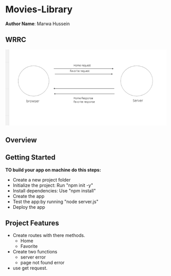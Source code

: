 # Movies-Library

**Author Name**: Marwa Hussein

## WRRC

![WRRC](WRRC.PNG)

## Overview

## Getting Started
<!-- What are the steps that a user must take in order to build this app on their own machine and get it running? -->
**TO build your app on machine do this steps:**

- Create a new project folder
- Initialize the project: Run "npm init -y"
- Install dependencies: Use "npm install" 
- Create the app
- Test the app:by running "node server.js"
- Deploy the app

## Project Features
<!-- What are the features included in you app -->
- Create routes with there methods.
  - Home
  - Favorite
- Create two functions 
  - server error
  - page not found error
- use get request.

